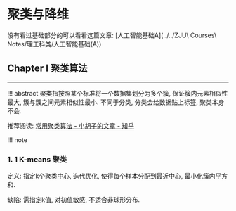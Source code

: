 # 聚类与降维

没有看过基础部分的可以看看这篇文章: [人工智能基础A](../../ZJU\ Courses\ Notes/理工科类/人工智能基础(A))

## Chapter I 聚类算法
---
!!! abstract
	聚类指按照某个标准将一个数据集划分为多个簇, 保证簇内元素相似性最大, 簇与簇之间元素相似性最小. 不同于分类, 分类会给数据贴上标签, 聚类本身不会.

推荐阅读: [常用聚类算法 - 小胡子的文章 - 知乎](https://zhuanlan.zhihu.com/p/104355127)

!!! note
	

### 1. 1 K-means 聚类

定义: 指定k个聚类中心, 迭代优化, 使得每个样本分配到最近中心, 最小化簇内平方和.

缺陷: 需指定k值, 对初值敏感, 不适合非球形分布.